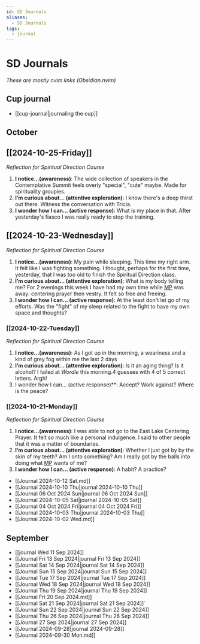 ```yaml
---
id: SD Journals
aliases:
  - SD Journals
tags:
  - journal
---
```


# SD Journals

_These are mostly nvim links (Obsidian.nvim)_

## Cup journal

- [[cup-journal|journaling the cup]]

## October

## [[2024-10-25-Friday]]

_Reflection for Spiritual Direction Course_

1. **I notice…(awareness)**: The wide collection of speakers in the Contemplative Summit feels overly "special", "cute" maybe. Made for spirituality groupies.
2. **I’m curious about… (attentive exploration)**: I know there's a deep thirst out there. Witness the conversation with Tricia.
3. **I wonder how I can… (active response)**: What is my place in that. After yesterday's fiasco I was really ready to stop the training.

## [[2024-10-23-Wednesday]]

_Reflection for Spiritual Direction Course_

1. **I notice…(awareness)**: My pain while sleeping. This time my right arm. It felt like I was fighting something. I thought, perhaps for the first time, yesterday, that I was too old to finish the Spiritual Direction class.
2. **I’m curious about… (attentive exploration)**: What is my body telling me? For 2 evenings this week I have had my own time while [MP](MP.md) was away: centering prayer then vestry. It felt so free and freeing.
3. **I wonder how I can… (active response)**: At the least don't let go of my efforts. Was the "fight" of my sleep related to the fight to have my own space and thoughts?

### [[2024-10-22-Tuesday]]

_Reflection for Spiritual Direction Course_

1. **I notice…(awareness)**: As I got up in the morning, a weariness and a kind of grey fog within me the last 2 days
2. **I’m curious about… (attentive exploration)**: Is it an aging thing? Is it alcohol? I failed at _Wordle_ this morning.4 guesses with 4 of 5 correct letters. Argh!
3. I wonder how I can… (active response)\*\*: Accept? Work against? Where is the peace?

### [[2024-10-21-Monday]]

_Reflection for Spiritual Direction Course_

1. **I notice…(awareness)**: I was able to not go to the East Lake Centering Prayer. It felt so much like a personal indulgence. I said to other people that it was a matter of boundaries.
2. **I’m curious about… (attentive exploration)**: Whether I just got by by the skin of my teeth? Am I onto something? Am I really got by the balls into doing what [MP](MP.md) wants of me?
3. **I wonder how I can… (active response)**: A habit? A practice?

- [[Journal 2024-10-12 Sat.md]]
- [[Journal 2024-10-10 Thu|journal 2024-10-10 Thu]]
- [[Journal  06 Oct 2024 Sun|journal 06 Oct 2024 Sun]]
- [[Journal 2024-10-05 Sat|journal 2024-10-05 Sat]]
- [[Journal  04 Oct 2024 Fri|journal  04 Oct 2024 Fri]]
- [[Journal 2024-10-03 Thu|journal 2024-10-03 Thu]]
- [[Journal 2024-10-02 Wed.md]]

## September

- [[journal Wed 11 Sep 2024]]
- [[Journal Fri 13 Sep 2024|journal Fri 13 Sep 2024]]
- [[Journal Sat 14 Sep 2024|journal Sat 14 Sep 2024]]
- [[Journal Sun 15 Sep 2024|journal Sun 15 Sep 2024]]
- [[Journal Tue 17 Sep 2024|journal Tue 17 Sep 2024]]
- [[Journal Wed 18 Sep 2024|journal Wed 18 Sep 2024]]
- [[Journal Thu 19 Sep 2024|journal Thu 19 Sep 2024]]
- [[Journal Fri 20 Sep 2024.md]]
- [[Journal Sat 21 Sep 2024|journal Sat 21 Sep 2024]]`
- [[Journal Sun 22 Sep 2024|journal Sun 22 Sep 2024]]
- [[Journal Thu 26 Sep 2024|journal Thu 26 Sep 2024]]
- [[Journal 27 Sep 2024|journal 27 Sep 2024]]
- [[Journal 2024-09-28|journal 2024-09-28]]
- [[Journal 2024-09-30 Mon.md]]
